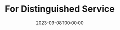 ---
title: For Distinguished Service
date: 2023-09-08T00:00:00
opening_date: 1924-04-12
closing_date:
layout: productions
program:
Theatre: Theatre Jacksonville
cast:
- Miss Katherine Burton: Dorothy Toomer
- Mrs. "Jim" Harding: Helen Mullikin
- Mary: Priscilla Toomer
crew:
- Director: Harrison Gibbs Prentice
- Scene and Properties: Mrs. Lee Guest
---